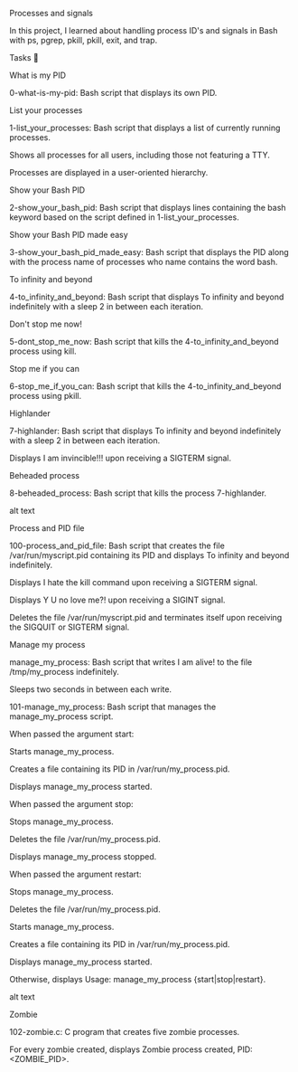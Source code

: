 Processes and signals

In this project, I learned about handling process ID's and signals in Bash with ps, pgrep, pkill, pkill, exit, and trap.

Tasks 📃

What is my PID

0-what-is-my-pid: Bash script that displays its own PID.

List your processes

1-list_your_processes: Bash script that displays a list of currently running processes.

Shows all processes for all users, including those not featuring a TTY.

Processes are displayed in a user-oriented hierarchy.

Show your Bash PID

2-show_your_bash_pid: Bash script that displays lines containing the bash keyword based on the script defined in 1-list_your_processes.

Show your Bash PID made easy

3-show_your_bash_pid_made_easy: Bash script that displays the PID along with the process name of processes who name contains the word bash.

To infinity and beyond

4-to_infinity_and_beyond: Bash script that displays To infinity and beyond indefinitely with a sleep 2 in between each iteration.

Don't stop me now!

5-dont_stop_me_now: Bash script that kills the 4-to_infinity_and_beyond process using kill.

Stop me if you can

6-stop_me_if_you_can: Bash script that kills the 4-to_infinity_and_beyond process using pkill.

Highlander

7-highlander: Bash script that displays To infinity and beyond indefinitely with a sleep 2 in between each iteration.

Displays I am invincible!!! upon receiving a SIGTERM signal.

Beheaded process

8-beheaded_process: Bash script that kills the process 7-highlander.

alt text

Process and PID file

100-process_and_pid_file: Bash script that creates the file /var/run/myscript.pid containing its PID and displays To infinity and beyond indefinitely.

Displays I hate the kill command upon receiving a SIGTERM signal.

Displays Y U no love me?! upon receiving a SIGINT signal.

Deletes the file /var/run/myscript.pid and terminates itself upon receiving the SIGQUIT or SIGTERM signal.

Manage my process

manage_my_process: Bash script that writes I am alive! to the file /tmp/my_process indefinitely.

Sleeps two seconds in between each write.

101-manage_my_process: Bash script that manages the manage_my_process script.

When passed the argument start:

Starts manage_my_process.

Creates a file containing its PID in /var/run/my_process.pid.

Displays manage_my_process started.

When passed the argument stop:

Stops manage_my_process.

Deletes the file /var/run/my_process.pid.

Displays manage_my_process stopped.

When passed the argument restart:

Stops manage_my_process.

Deletes the file /var/run/my_process.pid.

Starts manage_my_process.

Creates a file containing its PID in /var/run/my_process.pid.

Displays manage_my_process started.

Otherwise, displays Usage: manage_my_process {start|stop|restart}.

alt text

Zombie

102-zombie.c: C program that creates five zombie processes.

For every zombie created, displays Zombie process created, PID: <ZOMBIE_PID>.
